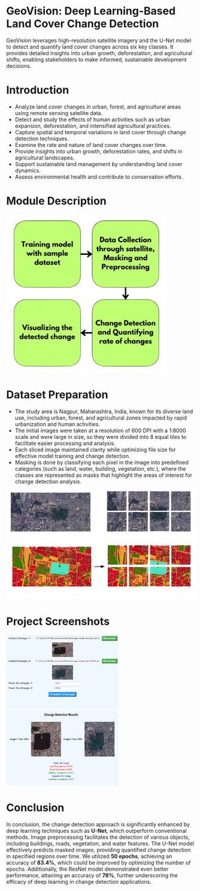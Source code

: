 # GeoVision: Deep Learning-Based Land Cover Change Detection
GeoVision leverages high-resolution satellite imagery and the U-Net model to detect and quantify land cover changes across six key classes. It provides detailed insights into urban growth, deforestation, and agricultural shifts, enabling stakeholders to make informed, sustainable development decisions.
# Introduction
<ul>
  <li>Analyze land cover changes in urban, forest, and agricultural areas using remote sensing satellite data.</li>
  <li>Detect and study the effects of human activities such as urban expansion, deforestation, and intensified agricultural practices.</li>
  <li>Capture spatial and temporal variations in land cover through change detection techniques.</li>
  <li>Examine the rate and nature of land cover changes over time.</li>
  <li>Provide insights into urban growth, deforestation rates, and shifts in agricultural landscapes.</li>
  <li>Support sustainable land management by understanding land cover dynamics.</li>
  <li>Assess environmental health and contribute to conservation efforts.</li>
</ul>

# Module Description 
<img src="imgReference/module.png">

# Dataset Preparation
  <ul>
  <li>The study area is Nagpur, Maharashtra, India, known for its diverse land use, including urban, forest, and agricultural zones impacted by rapid urbanization and human activities.</li>
  <li>The initial images were taken at a resolution of 600 DPI with a 1:8000 scale and were large in size, so they were divided into 8 equal tiles to facilitate easier processing and analysis.</li>
  <li>Each sliced image maintained clarity while optimizing file size for effective model training and change detection.</li>
  <li>Masking is done by classifying each pixel in the image into predefined categories (such as land, water, building, vegetation, etc.), where the classes are represented as masks that highlight the areas of interest for change detection analysis.</li>
</ul>

<img src="imgReference/img.png">
<img src="imgReference/mask.png">

# Project Screenshots
<img src="imgReference/gui1.png" width="300" height="200">
<img src="imgReference/gui2.png" width="300" height="200">


# Conclusion
<p>In conclusion, the change detection approach is significantly enhanced by deep learning techniques such as <b>U-Net</b>, which outperform conventional methods. Image preprocessing facilitates the detection of various objects, including buildings, roads, vegetation, and water features. 
The U-Net model effectively predicts masked images, providing quantified change detection in specified regions over time. We utilized <b>50 epochs</b>, achieving an accuracy of <b>83.4%</b>, which could be improved by optimizing the number of epochs. Additionally, the ResNet model demonstrated even better performance, attaining an accuracy of <b>78%</b>, further underscoring the efficacy of deep learning in change detection applications.
</p>
